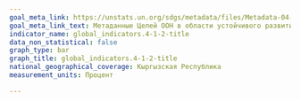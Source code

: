 ```yaml
---
goal_meta_link: https://unstats.un.org/sdgs/metadata/files/Metadata-04-01-02.pdf
goal_meta_link_text: Метаданные Целей ООН в области устойчивого развития (PDF, 866 КБ)
indicator_name: global_indicators.4-1-2-title
data_non_statistical: false
graph_type: bar
graph_title: global_indicators.4-1-2-title
national_geographical_coverage: Кыргызская Республика
measurement_units: Процент

---
```

